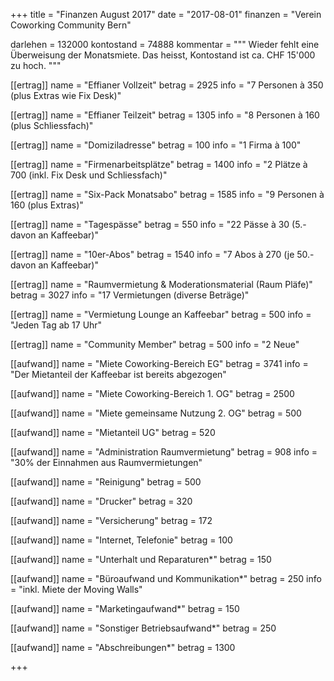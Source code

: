 +++
title = "Finanzen August 2017"
date = "2017-08-01"
finanzen = "Verein Coworking Community Bern"

darlehen = 132000
kontostand = 74888
kommentar = """
Wieder fehlt eine Überweisung der Monatsmiete. Das heisst, Kontostand ist ca. CHF 15'000 zu hoch.
"""

[[ertrag]]
name = "Effianer Vollzeit"
betrag = 2925
info = "7 Personen à 350 (plus Extras wie Fix Desk)"

[[ertrag]]
name = "Effianer Teilzeit"
betrag = 1305
info = "8 Personen à 160 (plus Schliessfach)"

[[ertrag]]
name = "Domiziladresse"
betrag = 100
info = "1 Firma à 100"

[[ertrag]]
name = "Firmenarbeitsplätze"
betrag = 1400
info = "2 Plätze à 700 (inkl. Fix Desk und Schliessfach)"

[[ertrag]]
name = "Six-Pack Monatsabo"
betrag = 1585
info = "9 Personen à 160 (plus Extras)"

[[ertrag]]
name = "Tagespässe"
betrag = 550
info = "22 Pässe à 30 (5.- davon an Kaffeebar)"

[[ertrag]]
name = "10er-Abos"
betrag = 1540
info = "7 Abos à 270 (je 50.- davon an Kaffeebar)"

[[ertrag]]
name = "Raumvermietung & Moderationsmaterial (Raum Pläfe)"
betrag = 3027
info = "17 Vermietungen (diverse Beträge)"

[[ertrag]]
name = "Vermietung Lounge an Kaffeebar"
betrag = 500
info = "Jeden Tag ab 17 Uhr"

[[ertrag]]
name = "Community Member"
betrag = 500
info = "2 Neue"


[[aufwand]]
name = "Miete Coworking-Bereich EG"
betrag = 3741
info = "Der Mietanteil der Kaffeebar ist bereits abgezogen"

[[aufwand]]
name = "Miete Coworking-Bereich 1. OG"
betrag = 2500

[[aufwand]]
name = "Miete gemeinsame Nutzung 2. OG"
betrag = 500

[[aufwand]]
name = "Mietanteil UG"
betrag = 520

[[aufwand]]
name = "Administration Raumvermietung"
betrag = 908
info = "30% der Einnahmen aus Raumvermietungen"

[[aufwand]]
name = "Reinigung"
betrag = 500

[[aufwand]]
name = "Drucker"
betrag = 320

[[aufwand]]
name = "Versicherung"
betrag = 172

[[aufwand]]
name = "Internet, Telefonie"
betrag = 100

[[aufwand]]
name = "Unterhalt und Reparaturen*"
betrag = 150

[[aufwand]]
name = "Büroaufwand und Kommunikation*"
betrag = 250
info = "inkl. Miete der Moving Walls"

[[aufwand]]
name = "Marketingaufwand*"
betrag = 150

[[aufwand]]
name = "Sonstiger Betriebsaufwand*"
betrag = 250

[[aufwand]]
name = "Abschreibungen*"
betrag = 1300

+++
